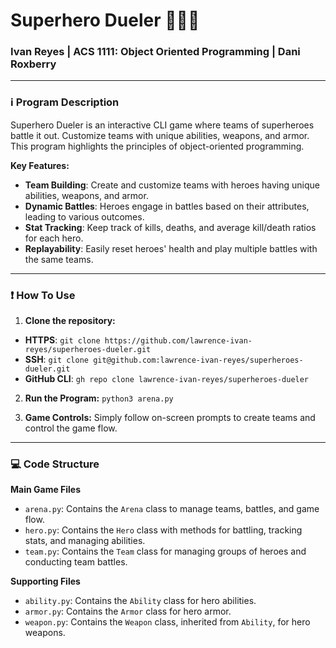 # Superhero Dueler 🦸🏻‍♂️
### Ivan Reyes | ACS 1111: Object Oriented Programming | Dani Roxberry

---

### ℹ️ Program Description
Superhero Dueler is an interactive CLI game where teams of superheroes battle it out. Customize teams with unique abilities, weapons, and armor. This program highlights the principles of object-oriented programming.

**Key Features:**
- **Team Building**: Create and customize teams with heroes having unique abilities, weapons, and armor.
- **Dynamic Battles**: Heroes engage in battles based on their attributes, leading to various outcomes.
- **Stat Tracking**: Keep track of kills, deaths, and average kill/death ratios for each hero.
- **Replayability**: Easily reset heroes' health and play multiple battles with the same teams.

---

### ❗️ How To Use
1. **Clone the repository:**
- **HTTPS**: `git clone https://github.com/lawrence-ivan-reyes/superheroes-dueler.git`  
- **SSH**: `git clone git@github.com:lawrence-ivan-reyes/superheroes-dueler.git`  
- **GitHub CLI**: `gh repo clone lawrence-ivan-reyes/superheroes-dueler` 

2. **Run the Program:** `python3 arena.py`

3. **Game Controls:** Simply follow on-screen prompts to create teams and control the game flow.

---

### 💻 Code Structure
**Main Game Files**
- `arena.py`: Contains the `Arena` class to manage teams, battles, and game flow.
- `hero.py`: Contains the `Hero` class with methods for battling, tracking stats, and managing abilities.
- `team.py`: Contains the `Team` class for managing groups of heroes and conducting team battles.

**Supporting Files**
- `ability.py`: Contains the `Ability` class for hero abilities.
- `armor.py`: Contains the `Armor` class for hero armor.
- `weapon.py`: Contains the `Weapon` class, inherited from `Ability`, for hero weapons.
